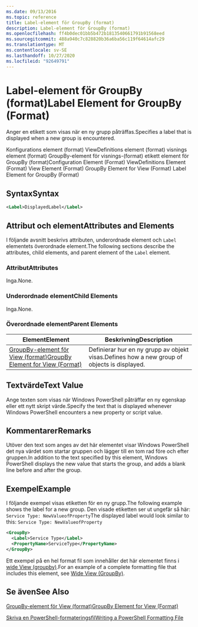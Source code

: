 ```yaml
---
ms.date: 09/13/2016
ms.topic: reference
title: Label-element för GroupBy (format)
description: Label-element för GroupBy (format)
ms.openlocfilehash: ff4b0dec01bb5b472b1813540661791b91568eed
ms.sourcegitcommit: 488a940c7c828820b36a6ba56c119f64614afc29
ms.translationtype: MT
ms.contentlocale: sv-SE
ms.lasthandoff: 10/27/2020
ms.locfileid: "92649791"
---
```

# <a name="label-element-for-groupby-format"></a><span data-ttu-id="59242-103">Label-element för GroupBy (format)</span><span class="sxs-lookup"><span data-stu-id="59242-103">Label Element for GroupBy (Format)</span></span>

<span data-ttu-id="59242-104">Anger en etikett som visas när en ny grupp påträffas.</span><span class="sxs-lookup"><span data-stu-id="59242-104">Specifies a label that is displayed when a new group is encountered.</span></span>

<span data-ttu-id="59242-105">Konfigurations element (format) ViewDefinitions element (format) visnings element (format) GroupBy-element för visnings-(format) etikett element för GroupBy (format)</span><span class="sxs-lookup"><span data-stu-id="59242-105">Configuration Element (Format) ViewDefinitions Element (Format) View Element (Format) GroupBy Element for View (Format) Label Element for GroupBy (Format)</span></span>

## <a name="syntax"></a><span data-ttu-id="59242-106">Syntax</span><span class="sxs-lookup"><span data-stu-id="59242-106">Syntax</span></span>

```xml
<Label>DisplayedLabel</Label>
```

## <a name="attributes-and-elements"></a><span data-ttu-id="59242-107">Attribut och element</span><span class="sxs-lookup"><span data-stu-id="59242-107">Attributes and Elements</span></span>

<span data-ttu-id="59242-108">I följande avsnitt beskrivs attributen, underordnade element och `Label` elementets överordnade element.</span><span class="sxs-lookup"><span data-stu-id="59242-108">The following sections describe the attributes, child elements, and parent element of the `Label` element.</span></span>

### <a name="attributes"></a><span data-ttu-id="59242-109">Attribut</span><span class="sxs-lookup"><span data-stu-id="59242-109">Attributes</span></span>

<span data-ttu-id="59242-110">Inga.</span><span class="sxs-lookup"><span data-stu-id="59242-110">None.</span></span>

### <a name="child-elements"></a><span data-ttu-id="59242-111">Underordnade element</span><span class="sxs-lookup"><span data-stu-id="59242-111">Child Elements</span></span>

<span data-ttu-id="59242-112">Inga.</span><span class="sxs-lookup"><span data-stu-id="59242-112">None.</span></span>

### <a name="parent-elements"></a><span data-ttu-id="59242-113">Överordnade element</span><span class="sxs-lookup"><span data-stu-id="59242-113">Parent Elements</span></span>

|<span data-ttu-id="59242-114">Element</span><span class="sxs-lookup"><span data-stu-id="59242-114">Element</span></span>|<span data-ttu-id="59242-115">Beskrivning</span><span class="sxs-lookup"><span data-stu-id="59242-115">Description</span></span>|
|-------------|-----------------|
|[<span data-ttu-id="59242-116">GroupBy-element för View (format)</span><span class="sxs-lookup"><span data-stu-id="59242-116">GroupBy Element for View (Format)</span></span>](./groupby-element-for-view-format.md)|<span data-ttu-id="59242-117">Definierar hur en ny grupp av objekt visas.</span><span class="sxs-lookup"><span data-stu-id="59242-117">Defines how a new group of objects is displayed.</span></span>|

## <a name="text-value"></a><span data-ttu-id="59242-118">Textvärde</span><span class="sxs-lookup"><span data-stu-id="59242-118">Text Value</span></span>

<span data-ttu-id="59242-119">Ange texten som visas när Windows PowerShell påträffar en ny egenskap eller ett nytt skript värde.</span><span class="sxs-lookup"><span data-stu-id="59242-119">Specify the text that is displayed whenever Windows PowerShell encounters a new property or script value.</span></span>

## <a name="remarks"></a><span data-ttu-id="59242-120">Kommentarer</span><span class="sxs-lookup"><span data-stu-id="59242-120">Remarks</span></span>

<span data-ttu-id="59242-121">Utöver den text som anges av det här elementet visar Windows PowerShell det nya värdet som startar gruppen och lägger till en tom rad före och efter gruppen.</span><span class="sxs-lookup"><span data-stu-id="59242-121">In addition to the text specified by this element, Windows PowerShell displays the new value that starts the group, and adds a blank line before and after the group.</span></span>

## <a name="example"></a><span data-ttu-id="59242-122">Exempel</span><span class="sxs-lookup"><span data-stu-id="59242-122">Example</span></span>

<span data-ttu-id="59242-123">I följande exempel visas etiketten för en ny grupp.</span><span class="sxs-lookup"><span data-stu-id="59242-123">The following example shows the label for a new group.</span></span> <span data-ttu-id="59242-124">Den visade etiketten ser ut ungefär så här: `Service Type: NewValueofProperty`</span><span class="sxs-lookup"><span data-stu-id="59242-124">The displayed label would look similar to this: `Service Type: NewValueofProperty`</span></span>

```xml
<GroupBy>
  <Label>Service Type</Label>
  <PropertyName>ServiceType</PropertyName>
</GroupBy>

```

<span data-ttu-id="59242-125">Ett exempel på en hel format fil som innehåller det här elementet finns i [wide View (groupby)](./wide-view-groupby.md).</span><span class="sxs-lookup"><span data-stu-id="59242-125">For an example of a complete formatting file that includes this element, see [Wide View (GroupBy)](./wide-view-groupby.md).</span></span>

## <a name="see-also"></a><span data-ttu-id="59242-126">Se även</span><span class="sxs-lookup"><span data-stu-id="59242-126">See Also</span></span>

[<span data-ttu-id="59242-127">GroupBy-element för View (format)</span><span class="sxs-lookup"><span data-stu-id="59242-127">GroupBy Element for View (Format)</span></span>](./groupby-element-for-view-format.md)

[<span data-ttu-id="59242-128">Skriva en PowerShell-formateringsfil</span><span class="sxs-lookup"><span data-stu-id="59242-128">Writing a PowerShell Formatting File</span></span>](./writing-a-powershell-formatting-file.md)
